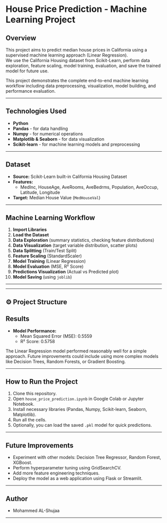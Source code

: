 # House Price Prediction - Machine Learning Project

##  Overview
This project aims to predict median house prices in California using a supervised machine learning approach (Linear Regression).  
We use the California Housing dataset from Scikit-Learn, perform data exploration, feature scaling, model training, evaluation, and save the trained model for future use.

This project demonstrates the complete end-to-end machine learning workflow including data preprocessing, visualization, model building, and performance evaluation.

---

##  Technologies Used
- **Python**
- **Pandas** - for data handling
- **Numpy** - for numerical operations
- **Matplotlib & Seaborn** - for data visualization
- **Scikit-learn** - for machine learning models and preprocessing

---

##  Dataset
- **Source:** Scikit-Learn built-in California Housing Dataset
- **Features:**
  - MedInc, HouseAge, AveRooms, AveBedrms, Population, AveOccup, Latitude, Longitude
- **Target:** Median House Value (`MedHouseVal`)

---

##  Machine Learning Workflow
1. **Import Libraries**
2. **Load the Dataset**
3. **Data Exploration** (summary statistics, checking feature distributions)
4. **Data Visualization** (target variable distribution, scatter plots)
5. **Data Splitting** (Train/Test Split)
6. **Feature Scaling** (StandardScaler)
7. **Model Training** (Linear Regression)
8. **Model Evaluation** (MSE, R² Score)
9. **Predictions Visualization** (Actual vs Predicted plot)
10. **Model Saving** (using `joblib`)

---
---

## ⚙ Project Structure

##  Results
- **Model Performance:**  
  - Mean Squared Error (MSE): 0.5559
  - R² Score: 0.5758

The Linear Regression model performed reasonably well for a simple approach. Future improvements could include using more complex models like Decision Trees, Random Forests, or Gradient Boosting.

---

##  How to Run the Project
1. Clone this repository.
2. Open `house_price_prediction.ipynb` in Google Colab or Jupyter Notebook.
3. Install necessary libraries (Pandas, Numpy, Scikit-learn, Seaborn, Matplotlib).
4. Run all the cells.
5. Optionally, you can load the saved `.pkl` model for quick predictions.

---

##  Future Improvements
- Experiment with other models: Decision Tree Regressor, Random Forest, XGBoost.
- Perform hyperparameter tuning using GridSearchCV.
- Add more feature engineering techniques.
- Deploy the model as a web application using Flask or Streamlit.

---

##  Author
- Mohammed AL-Shujaa

---

